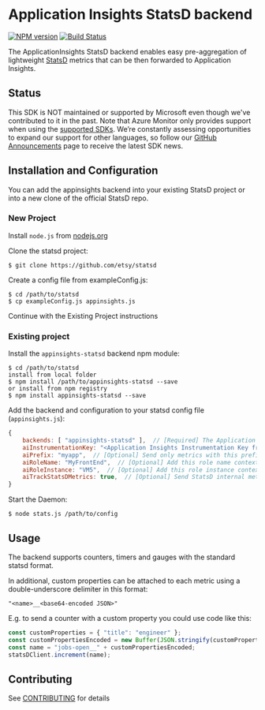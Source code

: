 # Application Insights StatsD backend

[![NPM version](https://badge.fury.io/js/appinsights-statsd.svg)](http://badge.fury.io/js/appinsights-statsd)
[![Build Status](https://travis-ci.org/Microsoft/ApplicationInsights-statsd.svg?branch=master)](https://travis-ci.org/Microsoft/ApplicationInsights-statsd)

The ApplicationInsights StatsD backend enables easy pre-aggregation of lightweight [StatsD](https://github.com/etsy/statsd) metrics that can be then forwarded to Application Insights.

## Status
This SDK is NOT maintained or supported by Microsoft even though we've contributed to it in the past. Note that Azure Monitor only provides support when using the [supported SDKs](https://docs.microsoft.com/en-us/azure/azure-monitor/app/platforms#unsupported-community-sdks). We’re constantly assessing opportunities to expand our support for other languages, so follow our [GitHub Announcements](https://github.com/microsoft/ApplicationInsights-Announcements/issues) page to receive the latest SDK news.

## Installation and Configuration

You can add the appinsights backend into your existing StatsD project or into a new clone of the official StatsD repo.

### New Project

Install `node.js` from [nodejs.org](https://nodejs.org)

Clone the statsd project:

    $ git clone https://github.com/etsy/statsd
    
Create a config file from exampleConfig.js:

    $ cd /path/to/statsd
    $ cp exampleConfig.js appinsights.js
    
Continue with the Existing Project instructions 
    
### Existing project

Install the `appinsights-statsd` backend npm module:

    $ cd /path/to/statsd
    install from local folder
    $ npm install /path/to/appinsights-statsd --save
    or install from npm registry
    $ npm install appinsights-statsd --save

Add the backend and configuration to your statsd config file (`appinsights.js`):

```js
{
    backends: [ "appinsights-statsd" ],  // [Required] The Application Insighst StatsD backend
    aiInstrumentationKey: "<Application Insights Instrumentation Key from https://portal.azure.com>",  // [Required] Your instrumentation key
    aiPrefix: "myapp",  // [Optional] Send only metrics with this prefix
    aiRoleName: "MyFrontEnd",  // [Optional] Add this role name context tag to every metric
    aiRoleInstance: "VM5",  // [Optional] Add this role instance context tag to every metric
    aiTrackStatsDMetrics: true,  // [Optional] Send StatsD internal metrics to Application Insights
}
```

Start the Daemon:  

    $ node stats.js /path/to/config
    
## Usage

The backend supports counters, timers and gauges with the standard statsd format.

In additional, custom properties can be attached to each metric using a double-underscore delimiter in this format:

```
"<name>__<base64-encoded JSON>"
```

E.g. to send a counter with a custom property you could use code like this:

```js
const customProperties = { "title": "engineer" };
const customPropertiesEncoded = new Buffer(JSON.stringify(customProperties)).toString("base64");
const name = "jobs-open__" + customPropertiesEncoded;
statsDClient.increment(name);
```
   
## Contributing

See [CONTRIBUTING](CONTRIBUTING.md) for details
